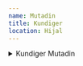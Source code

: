 ```yaml
---
name: Mutadin
title: Kundiger
location: Hijal
---
```


<details>
  <summary>Kundiger Mutadin</summary>

  Der Kundige Mutadin arbeitet am Hofe des Fürsten Abu Musa in Hijal.
</details>
